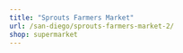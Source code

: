 ```yaml
---
title: "Sprouts Farmers Market"
url: /san-diego/sprouts-farmers-market-2/
shop: supermarket
---
```


